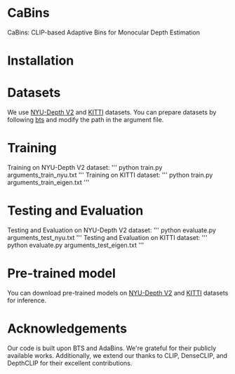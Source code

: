 # CaBins
CaBins: CLIP-based Adaptive Bins for Monocular Depth Estimation

# Installation

# Datasets
We use [NYU-Depth V2](https://cs.nyu.edu/~fergus/datasets/nyu_depth_v2.html) and [KITTI](https://www.cvlibs.net/datasets/kitti/eval_depth.php?benchmark=depth_prediction) datasets.
You can prepare datasets by following [bts](https://github.com/cleinc/bts/tree/master) and modify the path in the argument file.

# Training
Training on NYU-Depth V2 dataset:
'''
python train.py arguments_train_nyu.txt
'''
Training on KITTI dataset:
'''
python train.py arguments_train_eigen.txt
'''

# Testing and Evaluation
Testing and Evaluation on NYU-Depth V2 dataset:
'''
python evaluate.py arguments_test_nyu.txt
'''
Testing and Evaluation on KITTI dataset:
'''
python evaluate.py arguments_test_eigen.txt
'''

# Pre-trained model
You can download pre-trained models on [NYU-Depth V2](https://drive.google.com/file/d/1zdx8H1YCt71D9zLpfiovvt08dHmBD-bJ/view?usp=sharing) and [KITTI](https://drive.google.com/file/d/1ZwW3I5qN6gqrxfoXrLf-18lvM8xkcymJ/view?usp=sharing) datasets for inference.

# Acknowledgements
Our code is built upon BTS and AdaBins. We're grateful for their publicly available works.
Additionally, we extend our thanks to CLIP, DenseCLIP, and DepthCLIP for their excellent contributions.
